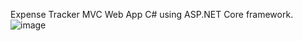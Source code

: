 Expense Tracker MVC Web App 
C# using ASP.NET Core framework.
![image](https://github.com/user-attachments/assets/00f111e7-bfda-4646-8d3d-d886470124ea)
